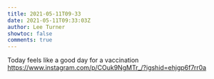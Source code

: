 ```yaml
---
title: 2021-05-11T09-33
date: 2021-05-11T09:33:03Z
author: Lee Turner
showtoc: false
comments: true
---
```


Today feels like a good day for a vaccination https://www.instagram.com/p/COuk9NgMTr_/?igshid=ehjgp6f7rr0a

